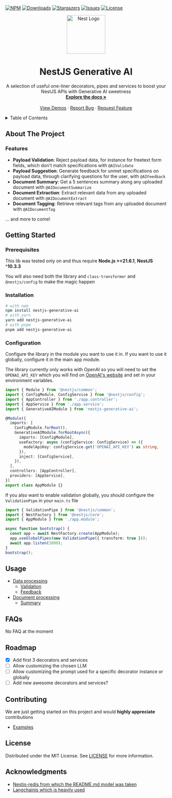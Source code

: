 [![NPM][npm-shield]][npm-url]
[![Downloads][downloads-shield]][downloads-url]
[![Stargazers][stars-shield]][stars-url]
[![Issues][issues-shield]][issues-url]
[![License][license-shield]][license-url]

<p align="center">
  <a href="https://nestjs.com/">
    <img src="https://nestjs.com/img/logo-small.svg" alt="Nest Logo" width="120">
  </a>
</p>

<div align="center">
  <h1 align="center">NestJS Generative AI</h1>

  <p align="center">
    A selection of useful one-liner decorators, pipes and services to boost your NestJS APIs with Generative AI sweetness
    <br />
    <a href="#usage"><strong>Explore the docs »</strong></a>
    <br />
    <br />
    <a href="/sample">View Demos</a>
    ·
    <a href="https://github.com/sipios/nestjs-generative-ai/issues/new/choose">Report Bug</a>
    ·
    <a href="https://github.com/sipios/nestjs-generative-ai/issues">Request Feature</a>
  </p>
</div>

<details>
  <summary>Table of Contents</summary>
  <ol>
    <li>
      <a href="#about-the-project">About The Project</a>
      <ul>
        <li><a href="#features">Features</a></li>
        <li><a href="#test-coverage">Test coverage</a></li>
      </ul>
    </li>
    <li>
      <a href="#getting-started">Getting Started</a>
      <ul>
        <li><a href="#prerequisites">Prerequisites</a></li>
        <li><a href="#installation">Installation</a></li>
      </ul>
    </li>
    <li><a href="#usage">Usage</a></li>
    <li><a href="#faqs">FAQs</a></li>
    <li><a href="#roadmap">Roadmap</a></li>
    <li><a href="#contributing">Contributing</a></li>
    <li><a href="#license">License</a></li>
    <li><a href="#acknowledgments">Acknowledgments</a></li>
  </ol>
</details>

## About The Project

### Features

- **Payload Validation**: Reject payload data, for instance for freetext form fields, which don't match specifications with `@AIValidate`
- **Payload Suggestion**: Generate feedback for unmet specifications on payload data, through clarifying questions for the user, with `@AIFeedback`
- **Document Summary**: Get a 5 sentences summary along any uploaded document with `@AIDocumentSummarize`
- **Document Extraction**: Extract relevant data from any uploaded document with `@AIDocumentExtract`
- **Document Tagging**: Retrieve relevant tags from any uploaded document with `@AIDocumentTag`

... and more to come!

## Getting Started

### Prerequisites

This lib was tested only on and thus require **Node.js >=21.6.1**, **NestJS ^10.3.3**

You will also need both the library and `class-transformer` and `@nestjs/config` to make the magic happen

### Installation

```sh
# with npm
npm install nestjs-generative-ai
# with yarn
yarn add nestjs-generative-ai
# with pnpm
pnpm add nestjs-generative-ai
```

### Configuration

Configure the library in the module you want to use it in. If you want to use it globally, configure it in the main app module.

The library currently only works with OpenAI so you will need to set the `OPENAI_API_KEY` which you will find on [OpenAI's website](https://platform.openai.com/api-keys) and set in your environment variables.

```ts
import { Module } from '@nestjs/common';
import { ConfigModule, ConfigService } from '@nestjs/config';
import { AppController } from './app.controller';
import { AppService } from './app.service';
import { GenerativeAIModule } from 'nestjs-generative-ai';

@Module({
  imports: [
    ConfigModule.forRoot(),
    GenerativeAIModule.forRootAsync({
      imports: [ConfigModule],
      useFactory: async (configService: ConfigService) => ({
        modelApiKey: configService.get('OPENAI_API_KEY') as string,
      }),
      inject: [ConfigService],
    }),
  ],
  controllers: [AppController],
  providers: [AppService],
})
export class AppModule {}
```

If you also want to enable validation globally, you should configure the `ValidationPipe` in your `main.ts` file

```ts
import { ValidationPipe } from '@nestjs/common';
import { NestFactory } from '@nestjs/core';
import { AppModule } from './app.module';

async function bootstrap() {
  const app = await NestFactory.create(AppModule);
  app.useGlobalPipes(new ValidationPipe({ transform: true }));
  await app.listen(3000);
}
bootstrap();
```

## Usage

- [Data processing](/docs/data.md)
  - [Validation](/docs/data.md#validation)
  - [Feedback](/docs/data.md#feedback)
- [Document processing](/docs/documents.md)
  - [Summary](/docs/document.mds#summary)

## FAQs

No FAQ at the moment

## Roadmap

- [x] Add first 3 decorators and services
- [ ] Allow customizing the chosen LLM
- [ ] Allow customizing the prompt used for a specific decorator instance or globally
- [ ] Add new awesome decorators and services?

## Contributing

We are just getting started on this project and would **highly appreciate** contributions

- [Examples](/.github/CONTRIBUTIING.md)

## License

Distributed under the MIT License. See [LICENSE](/.LICENSE) for more information.

## Acknowledgments

- [Nestjs-redis from which the README.md model was taken](https://github.com/sipios/nestjs-generative-ai)
- [Langchainjs which is heavily used](https://github.com/langchain-ai/langchainjs)

[npm-shield]: https://img.shields.io/npm/v/nestjs-generative-ai/latest?style=for-the-badge
[npm-url]: https://www.npmjs.com/package/nestjs-generative-ai
[downloads-shield]: https://img.shields.io/npm/dm/nestjs-generative-ai?style=for-the-badge
[downloads-url]: https://www.npmjs.com/package/nestjs-generative-ai
[stars-shield]: https://img.shields.io/github/stars/sipios/nestjs-generative-ai?style=for-the-badge
[stars-url]: https://github.com/sipios/nestjs-generative-ai/stargazers
[issues-shield]: https://img.shields.io/github/issues/sipios/nestjs-generative-ai?style=for-the-badge
[issues-url]: https://github.com/sipios/nestjs-generative-ai/issues
[license-shield]: https://img.shields.io/npm/l/nestjs-generative-ai?style=for-the-badge
[license-url]: https://github.com/sipios/nestjs-generative-ai/blob/main/LICENSE
